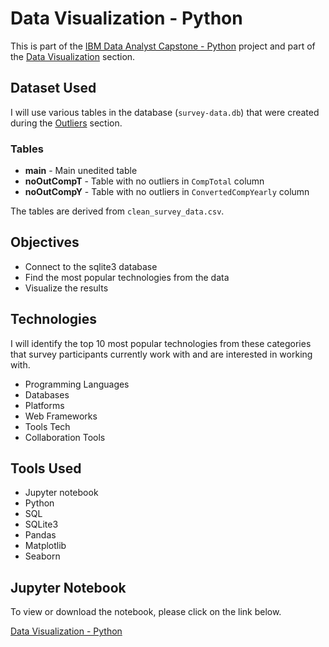 # Data Visualization - Python

<p>This is part of the <a href = 'https://github.com/FaiLuReH3Ro/IBM-DataAnalyst-Capstone'>IBM Data Analyst Capstone - Python</a> project and part of the <a href = 'https://github.com/FaiLuReH3Ro/IBM-DA-Capstone-Py?tab=readme-ov-file#data-visualization'>Data Visualization</a> section.</p>

## Dataset Used

I will use various tables in the database (`survey-data.db`) that were created during the [Outliers](https://github.com/FaiLuReH3Ro/Outliers-Py) section.

### Tables

* __main__ - Main unedited table
* __noOutCompT__ - Table with no outliers in `CompTotal` column
* __noOutCompY__ - Table with no outliers in `ConvertedCompYearly` column

The tables are derived from `clean_survey_data.csv`.

## Objectives

* Connect to the sqlite3 database
* Find the most popular technologies from the data
* Visualize the results


## Technologies 

I will identify the top 10 most popular technologies from these categories that survey participants currently work with and are interested in working with.

<ul>
    <li>Programming Languages</li>
    <li>Databases</li>
    <li>Platforms</li>
    <li>Web Frameworks</li>
    <li>Tools Tech</li>
    <li>Collaboration Tools</li>
</ul>

## Tools Used

* Jupyter notebook
* Python
* SQL
* SQLite3
* Pandas
* Matplotlib
* Seaborn

## Jupyter Notebook

To view or download the notebook, please click on the link below.

[Data Visualization - Python](https://github.com/FaiLuReH3Ro/DataVisualization-Py/blob/main/Data_Visualization_Py.ipynb)
